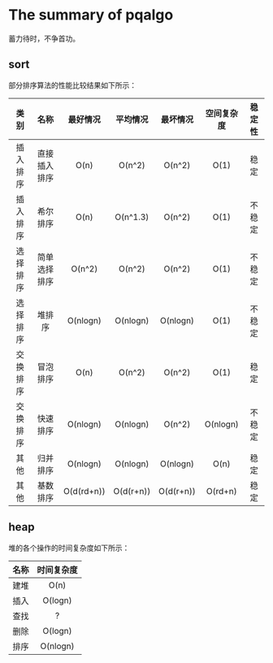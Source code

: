 # The summary of pqalgo

蓄力待时，不争首功。

## sort

部分排序算法的性能比较结果如下所示：

|类别|名称|最好情况|平均情况|最坏情况|空间复杂度|稳定性|
|:--:|:--:|:--:|:--:|:--:|:--:|:--:|
|插入排序|直接插入排序|O(n)|O(n^2)|O(n^2)|O(1)|稳定|
|插入排序|希尔排序|O(n)|O(n^1.3)|O(n^2)|O(1)|不稳定|
|选择排序|简单选择排序|O(n^2)|O(n^2)|O(n^2)|O(1)|不稳定|
|选择排序|堆排序|O(nlogn)|O(nlogn)|O(nlogn)|O(1)|不稳定|
|交换排序|冒泡排序|O(n)|O(n^2)|O(n^2)|O(1)|稳定|
|交换排序|快速排序|O(nlogn)|O(nlogn)|O(n^2)|O(nlogn)|不稳定|
|其他|归并排序|O(nlogn)|O(nlogn)|O(nlogn)|O(n)|稳定|
|其他|基数排序|O(d(rd+n))|O(d(r+n))|O(d(r+n))|O(rd+n)|稳定|

## heap

堆的各个操作的时间复杂度如下所示：

|名称|时间复杂度|
|:--:|:--:|
|建堆|O(n)|
|插入|O(logn)|
|查找|?|
|删除|O(logn)|
|排序|O(nlogn)|
